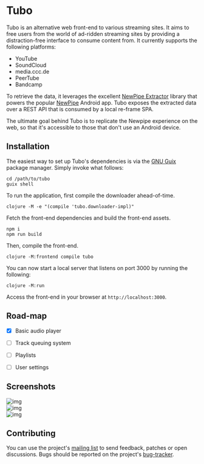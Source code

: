 

# Tubo

Tubo is an alternative web front-end to various streaming sites. It aims to free users from the world of ad-ridden streaming sites by providing a distraction-free interface to consume content from. It currently supports the following platforms:  

-   YouTube
-   SoundCloud
-   media.ccc.de
-   PeerTube
-   Bandcamp

To retrieve the data, it leverages the excellent [NewPipe Extractor](https://github.com/TeamNewPipe/NewPipeExtractor) library that powers the popular [NewPipe](https://github.com/TeamNewPipe/NewPipe) Android app. Tubo exposes the extracted data over a REST API that is consumed by a local re-frame SPA.  

The ultimate goal behind Tubo is to replicate the Newpipe experience on the web, so that it's accessible to those that don't use an Android device.  


## Installation

The easiest way to set up Tubo's dependencies is via the [GNU Guix](https://guix.gnu.org/) package manager. Simply invoke what follows:  

    cd /path/to/tubo
    guix shell

To run the application, first compile the downloader ahead-of-time.  

    clojure -M -e "(compile 'tubo.downloader-impl)"

Fetch the front-end dependencies and build the front-end assets.  

    npm i
    npm run build

Then, compile the front-end.  

    clojure -M:frontend compile tubo

You can now start a local server that listens on port 3000 by running the following:  

    clojure -M:run

Access the front-end in your browser at `http://localhost:3000`.  


## Road-map

-   [X] Basic audio player
-   [ ] Track queuing system
-   [ ] Playlists
-   [ ] User settings


## Screenshots

![img](https://files.mianmoreno.com/tubo_kiosk.jpg)  
![img](https://files.mianmoreno.com/tubo_channel.jpg)  
![img](https://files.mianmoreno.com/tubo_stream.jpg)  


## Contributing

You can use the project's [mailing list](https://lists.sr.ht/~mmoreno/tubo) to send feedback, patches or open discussions. Bugs should be reported on the project's [bug-tracker](https://todo.sr.ht/~mmoreno/tubo).  

